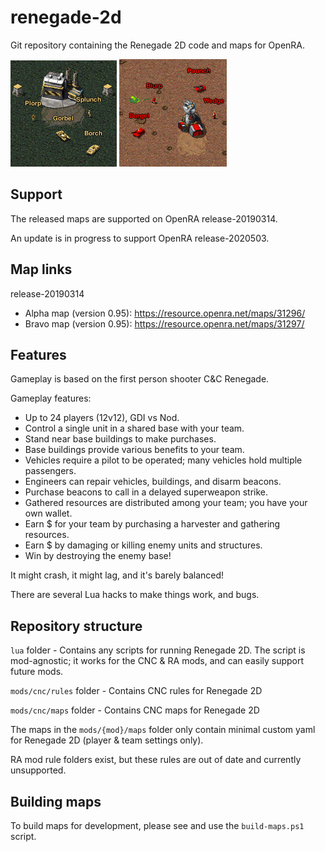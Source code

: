 # renegade-2d
Git repository containing the Renegade 2D code and maps for OpenRA.

![](mods/cnc/maps/renegade-2d-cnc-mapa/map.png) ![](mods/cnc/maps/renegade-2d-cnc-mapb/map.png)

## Support
The released maps are supported on OpenRA release-20190314.

An update is in progress to support OpenRA release-2020503.

## Map links
release-20190314
- Alpha map (version 0.95): https://resource.openra.net/maps/31296/
- Bravo map (version 0.95): https://resource.openra.net/maps/31297/

## Features
Gameplay is based on the first person shooter C&C Renegade.

Gameplay features:
- Up to 24 players (12v12), GDI vs Nod.
- Control a single unit in a shared base with your team.
- Stand near base buildings to make purchases.
- Base buildings provide various benefits to your team.
- Vehicles require a pilot to be operated; many vehicles hold multiple passengers.
- Engineers can repair vehicles, buildings, and disarm beacons.
- Purchase beacons to call in a delayed superweapon strike.
- Gathered resources are distributed among your team; you have your own wallet.
- Earn $ for your team by purchasing a harvester and gathering resources.
- Earn $ by damaging or killing enemy units and structures.
- Win by destroying the enemy base!

It might crash, it might lag, and it's barely balanced!

There are several Lua hacks to make things work, and bugs.

## Repository structure
`lua` folder - Contains any scripts for running Renegade 2D. The script is mod-agnostic; it works for the CNC & RA mods, and can easily support future mods.

`mods/cnc/rules` folder - Contains CNC rules for Renegade 2D

`mods/cnc/maps` folder - Contains CNC maps for Renegade 2D

The maps in the `mods/{mod}/maps` folder only contain minimal custom yaml for Renegade 2D (player & team settings only).

RA mod rule folders exist, but these rules are out of date and currently unsupported.

## Building maps
To build maps for development, please see and use the `build-maps.ps1` script.